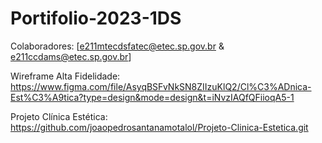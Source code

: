 # Portifolio-2023-1DS

Colaboradores:
[e211mtecdsfatec@etec.sp.gov.br &
e211ccdams@etec.sp.gov.br]

Wireframe Alta Fidelidade: https://www.figma.com/file/AsyqBSFvNkSN8ZIIzuKlQ2/Cl%C3%ADnica-Est%C3%A9tica?type=design&mode=design&t=iNvzIAQfQFiioqA5-1

Projeto Clínica Estética: https://github.com/joaopedrosantanamotalol/Projeto-Clinica-Estetica.git
